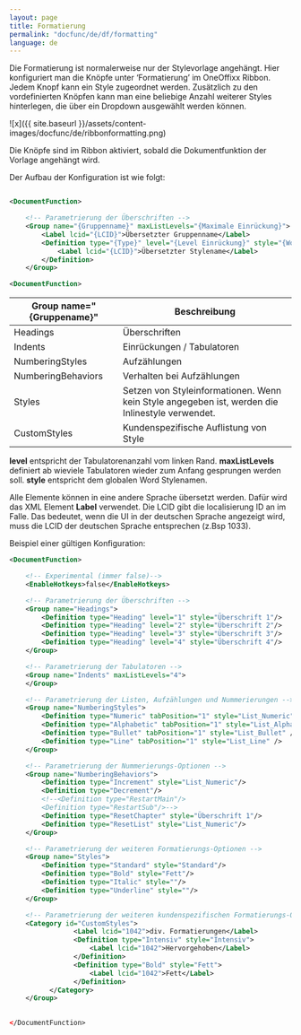```yaml
---
layout: page
title: Formatierung
permalink: "docfunc/de/df/formatting"
language: de
---
```


Die Formatierung ist normalerweise nur der Stylevorlage angehängt. Hier konfiguriert man die Knöpfe unter ‘Formatierung’ im OneOffixx Ribbon. Jedem Knopf kann ein Style zugeordnet werden. Zusätzlich zu den vordefinierten Knöpfen kann man eine beliebige Anzahl weiterer Styles hinterlegen, die über ein Dropdown ausgewählt werden können.


![x]({{ site.baseurl }}/assets/content-images/docfunc/de/ribbonformatting.png)

Die Knöpfe sind im Ribbon aktiviert, sobald die Dokumentfunktion der Vorlage angehängt wird.

Der Aufbau der Konfiguration ist wie folgt:
```xml

<DocumentFunction>

    <!-- Parametrierung der Überschriften -->
    <Group name="{Gruppenname}" maxListLevels="{Maximale Einrückung}">
        <Label lcid="{LCID}">Übersetzter Gruppenname</Label>
        <Definition type="{Type}" level="{Level Einrückung}" style="{Wordstyle}">
            <Label lcid="{LCID}">Übersetzter Stylename</Label>
        </Definition>
    </Group>

<DocumentFunction>
```


Group name="{Gruppename}" | Beschreibung
------- | -------
Headings | Überschriften
Indents | Einrückungen / Tabulatoren
NumberingStyles  |  Aufzählungen
NumberingBehaviors | Verhalten bei Aufzählungen
Styles | Setzen von Styleinformationen. Wenn kein Style angegeben ist, werden die Inlinestyle verwendet.
CustomStyles | Kundenspezifische Auflistung von Style

__level__ entspricht der Tabulatorenanzahl vom linken Rand. __maxListLevels__ definiert ab wieviele Tabulatoren wieder zum Anfang gesprungen werden soll.
__style__ entspricht dem globalen Word Stylenamen.

Alle Elemente können in eine andere Sprache übersetzt werden. Dafür wird das XML Element __Label__ verwendet. Die LCID gibt die localisierung ID an im Falle. Das bedeutet, wenn die UI in der deutschen Sprache angezeigt wird, muss die LCID der deutschen Sprache entsprechen (z.Bsp 1033). 


Beispiel einer gültigen Konfiguration:
```xml
<DocumentFunction>

    <!-- Experimental (immer false)-->
    <EnableHotkeys>false</EnableHotkeys>

    <!-- Parametrierung der Überschriften -->
    <Group name="Headings">
        <Definition type="Heading" level="1" style="Überschrift 1"/>
        <Definition type="Heading" level="2" style="Überschrift 2"/>
        <Definition type="Heading" level="3" style="Überschrift 3"/>
        <Definition type="Heading" level="4" style="Überschrift 4"/>
    </Group>

    <!-- Parametrierung der Tabulatoren -->
    <Group name="Indents" maxListLevels="4">
    </Group>

    <!-- Parametrierung der Listen, Aufzählungen und Nummerierungen -->
    <Group name="NumberingStyles">
        <Definition type="Numeric" tabPosition="1" style="List_Numeric" />
        <Definition type="Alphabetic" tabPosition="1" style="List_Alphabetic" />
        <Definition type="Bullet" tabPosition="1" style="List_Bullet" />
        <Definition type="Line" tabPosition="1" style="List_Line" />
    </Group>

    <!-- Parametrierung der Nummerierungs-Optionen -->
    <Group name="NumberingBehaviors">
        <Definition type="Increment" style="List_Numeric"/>
        <Definition type="Decrement"/>
        <!--<Definition type="RestartMain"/>
        <Definition type="RestartSub"/>-->
        <Definition type="ResetChapter" style="Überschrift 1"/>
        <Definition type="ResetList" style="List_Numeric"/>
    </Group>

    <!-- Parametrierung der weiteren Formatierungs-Optionen -->
    <Group name="Styles">
        <Definition type="Standard" style="Standard"/>
        <Definition type="Bold" style="Fett"/>
        <Definition type="Italic" style=""/>
        <Definition type="Underline" style=""/>
    </Group>

    <!-- Parametrierung der weiteren kundenspezifischen Formatierungs-Optionen -->
    <Category id="CustomStyles">
                <Label lcid="1042">div. Formatierungen</Label>
                <Definition type="Intensiv" style="Intensiv">
                    <Label lcid="1042">Hervorgehoben</Label>
                </Definition>
                <Definition type="Bold" style="Fett">
                    <Label lcid="1042">Fett</Label>
                </Definition>
          </Category> 
    </Group>
    

</DocumentFunction>
```